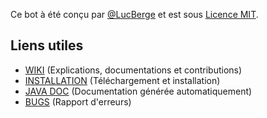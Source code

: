 Ce bot à été conçu par [@LucBerge](https://github.com/LucBerge) et est sous [Licence MIT](https://github.com/LucBerge/B4D/blob/master/LICENSE).

## Liens utiles

- [WIKI](https://github.com/LucBerge/B4D/wiki) (Explications, documentations et contributions)
- [INSTALLATION](https://github.com/LucBerge/B4D/wiki/Install) (Téléchargement et installation)
- [JAVA DOC](https://lucberge.github.io/B4D/) (Documentation générée automatiquement)
- [BUGS](https://github.com/LucBerge/B4D/issues) (Rapport d'erreurs)
